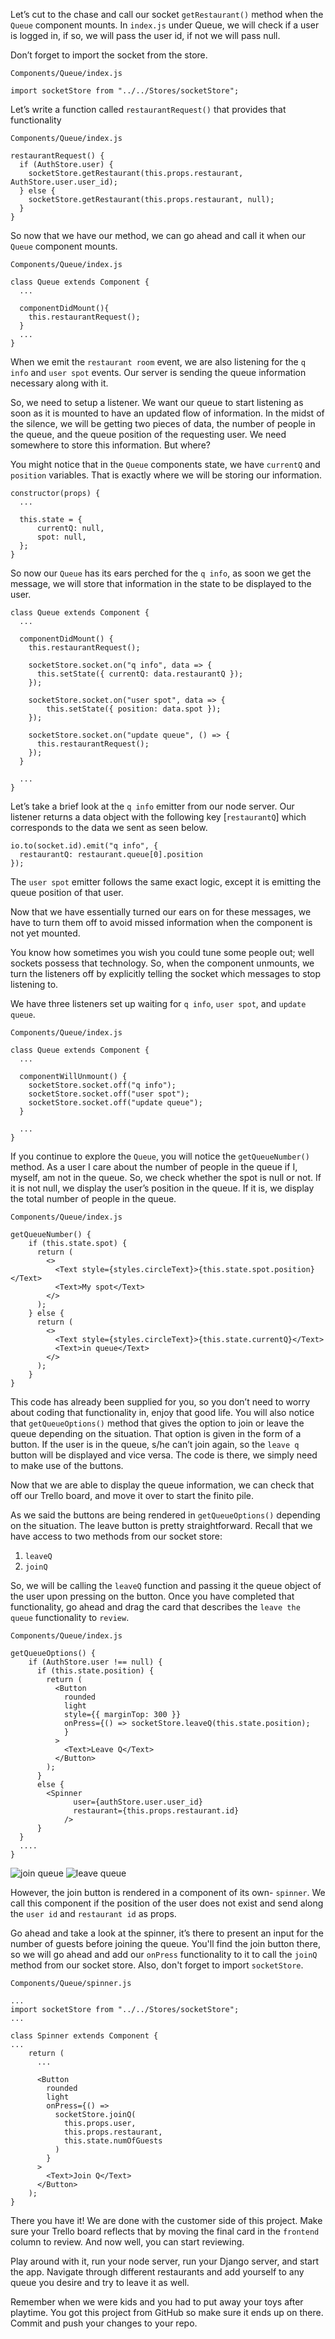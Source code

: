 Let’s cut to the chase and call our socket `getRestaurant()` method when the `Queue` component mounts. In `index.js` under Queue, we will check if a user is logged in, if so, we will pass the user id, if not we will pass null. 

Don’t forget to import the socket from the store.

`Components/Queue/index.js`
```
import socketStore from "../../Stores/socketStore";
```
Let’s write a function called `restaurantRequest()` that provides that functionality

`Components/Queue/index.js`
```
restaurantRequest() {
  if (AuthStore.user) {
    socketStore.getRestaurant(this.props.restaurant, AuthStore.user.user_id);
  } else {
    socketStore.getRestaurant(this.props.restaurant, null);
  }
}
```
So now that we have our method, we can go ahead and call it when our `Queue` component mounts.

`Components/Queue/index.js`
```
class Queue extends Component {
  ...

  componentDidMount(){
    this.restaurantRequest();
  }
  ...
}
```

When we emit the `restaurant room` event, we are also listening for the `q info` and `user spot` events. Our server is sending the queue information necessary along with it.

So, we need to setup a listener. We want our queue to start listening as soon as it is mounted to have an updated flow of information. In the midst of the silence, we will be getting two pieces of data, the number of people in the queue, and the queue position of the requesting user. We need somewhere to store this information. But where?

You might notice that in the `Queue` components state, we have `currentQ` and `position` variables. That is exactly where we will be storing our information.

```
constructor(props) {
  ...

  this.state = {
      currentQ: null,
      spot: null,
  };
}
```

So now our `Queue` has its ears perched for the `q info`, as soon we get the message, we will store that information in the state to be displayed to the user. 

```
class Queue extends Component {
  ...

  componentDidMount() {
    this.restaurantRequest();

    socketStore.socket.on("q info", data => {
      this.setState({ currentQ: data.restaurantQ });
    });

    socketStore.socket.on("user spot", data => {
        this.setState({ position: data.spot });
    });

    socketStore.socket.on("update queue", () => {
      this.restaurantRequest();
    });
  }

  ...
}
```

Let’s take a brief look at the `q info` emitter from our node server. Our listener returns a data object with the following key [`restaurantQ`] which corresponds to the data we sent as seen below. 

```
io.to(socket.id).emit("q info", {
  restaurantQ: restaurant.queue[0].position
});
```
The `user spot` emitter follows the same exact logic, except it is emitting the queue position of that user. 

Now that we have essentially turned our ears on for these messages, we have to turn them off to avoid missed information when the component is not yet mounted.

You know how sometimes you wish you could tune some people out; well sockets possess that technology. So, when the component unmounts, we turn the listeners off by explicitly telling the socket which messages to stop listening to. 

We have three listeners set up waiting for `q info`, `user spot`, and `update queue`. 

`Components/Queue/index.js`
```
class Queue extends Component {
  ...

  componentWillUnmount() {
    socketStore.socket.off("q info");
    socketStore.socket.off("user spot");
    socketStore.socket.off("update queue");
  }

  ...
}
```

If you continue to explore the `Queue`, you will notice the `getQueueNumber()` method.
As a user I care about the number of people in the queue if I, myself, am not in the queue. So, we check whether the spot is null or not. If it is not null, we display the user’s position in the queue. If it is, we display the total number of people in the queue. 

`Components/Queue/index.js`
```
getQueueNumber() {
    if (this.state.spot) {
      return (
        <>
          <Text style={styles.circleText}>{this.state.spot.position}</Text>
          <Text>My spot</Text>
        </>
      );
    } else {
      return (
        <>
          <Text style={styles.circleText}>{this.state.currentQ}</Text>
          <Text>in queue</Text>
        </>
      );
    }
}
```

This code has already been supplied for you, so you don’t need to worry about coding that functionality in, enjoy that good life. You will also notice that `getQueueOptions()` method that gives the option to join or leave the queue depending on the situation. That option is given in the form of a button. If the user is in the queue, s/he can’t join again, so the `leave q` button will be displayed and vice versa. The code is there, we simply need to make use of the buttons.

Now that we are able to display the queue information, we can check that off our Trello board, and move it over to start the finito pile.

As we said the buttons are being rendered in `getQueueOptions()` depending on the situation. The leave button is pretty straightforward.
Recall that we have access to two methods from our socket store:
1) `leaveQ`
2) `joinQ`

So, we will be calling the `leaveQ` function and passing it the queue object of the user upon pressing on the button. Once you have completed that functionality, go ahead and drag the card that describes the `leave the queue` functionality to `review`.

`Components/Queue/index.js`
```
getQueueOptions() {
    if (AuthStore.user !== null) {
      if (this.state.position) {
        return (
          <Button
            rounded
            light
            style={{ marginTop: 300 }}
            onPress={() => socketStore.leaveQ(this.state.position);
            }
          >
            <Text>Leave Q</Text>
          </Button>
        );
      }
      else {
        <Spinner
              user={authStore.user.user_id}
              restaurant={this.props.restaurant.id}
            />
      } 
  }
  ....
}
```
![join queue](https://i.imgur.com/Xxf4GNA.png) 
![leave queue](https://i.imgur.com/a1oRGUw.png)

However, the join button is rendered in a component of its own- `spinner`. We call this component if the position of the user does not exist and send along the `user id` and `restaurant id` as props.

Go ahead and take a look at the spinner, it’s there to present an input for the number of guests before joining the queue. You'll find the join button there, so we will go ahead and add our `onPress` functionality to it to call the `joinQ` method from our socket store. Also, don't forget to import `socketStore`.

`Components/Queue/spinner.js`
```
...
import socketStore from "../../Stores/socketStore";
...

class Spinner extends Component {
...
    return (
      ...

      <Button
        rounded
        light
        onPress={() =>
          socketStore.joinQ(
            this.props.user,
            this.props.restaurant,
            this.state.numOfGuests
          )
        }
      >
        <Text>Join Q</Text>
      </Button>
    );
}
```

There you have it! We are done with the customer side of this project. Make sure your Trello board reflects that by moving the final card in the `frontend` column to review. And now well, you can start reviewing.

Play around with it, run your node server, run your Django server, and start the app. Navigate through different restaurants and add yourself to any queue you desire and try to leave it as well.

Remember when we were kids and you had to put away your toys after playtime. You got this project from GitHub so make sure it ends up on there. Commit and push your changes to your repo.
